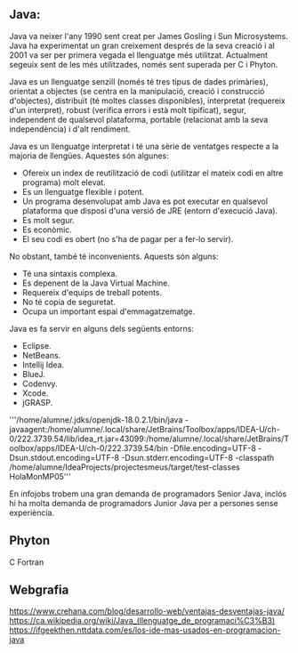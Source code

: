 ## Java:

Java va neixer l'any 1990 sent creat per James Gosling i Sun Microsystems. Java ha experimentat un gran creixement després de la seva creació i al 2001
va ser per primera vegada el llenguatge més utilitzat. Actualment segeuix sent de les més utilitzades, només sent superada per C i Phyton.

Java es un llenguatge senzill (només té tres tipus de dades primàries), orientat a objectes (se centra en la manipulació, creació i construcció
d'objectes), distribuït (té moltes classes disponibles), interpretat (requereix d'un interpret), robust (verifica errors i està molt tipificat), segur,
independent de qualsevol plataforma, portable (relacionat amb la seva independència) i d'alt rendiment.

Java es un llenguatge interpretat i té una sèrie de ventatges respecte a la majoria de llengües. Aquestes són algunes:

- Ofereix un index de reutilització de codi (utilitzar el mateix codi en altre programa) molt elevat.
- Es un llenguatge flexible i potent.
- Un programa desenvolupat amb Java es pot executar en qualsevol plataforma que disposi d'una versió de JRE (entorn d'execució Java).
- Es molt segur.
- Es econòmic.
- El seu codi es obert (no s'ha de pagar per a fer-lo servir).

No obstant, també té inconvenients. Aquests són alguns:

- Té una sintaxis complexa.
- Es depenent de la Java Virtual Machine.
- Requereix d'equips de treball potents.
- No té copia de seguretat.
- Ocupa un important espai d'emmagatzematge.

Java es fa servir en alguns dels següents entorns:

- Eclipse.
- NetBeans.
- Intellij Idea.
- BlueJ.
- Codenvy.
- Xcode.
- jGRASP.

'''/home/alumne/.jdks/openjdk-18.0.2.1/bin/java -javaagent:/home/alumne/.local/share/JetBrains/Toolbox/apps/IDEA-U/ch-0/222.3739.54/lib/idea_rt.jar=43099:/home/alumne/.local/share/JetBrains/Toolbox/apps/IDEA-U/ch-0/222.3739.54/bin -Dfile.encoding=UTF-8 -Dsun.stdout.encoding=UTF-8 -Dsun.stderr.encoding=UTF-8 -classpath /home/alumne/IdeaProjects/projectesmeus/target/test-classes HolaMonMP05'''


En infojobs trobem una gran demanda de programadors Senior Java, inclós hi ha molta demanda de programadors Junior Java per a persones sense experiència.
## Phyton
C
Fortran

## Webgrafia
https://www.crehana.com/blog/desarrollo-web/ventajas-desventajas-java/
https://ca.wikipedia.org/wiki/Java_(llenguatge_de_programaci%C3%B3)
https://ifgeekthen.nttdata.com/es/los-ide-mas-usados-en-programacion-java
